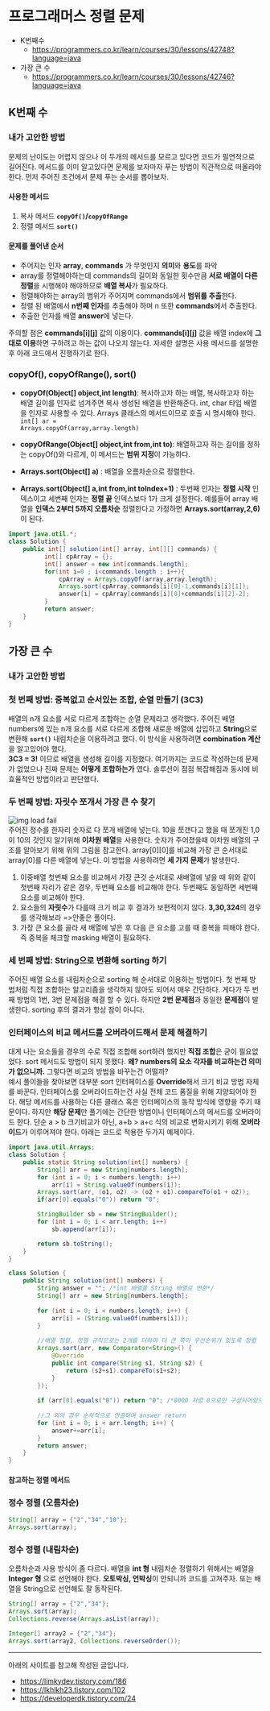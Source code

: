 # 프로그래머스 정렬 문제 
- K번째수
    - https://programmers.co.kr/learn/courses/30/lessons/42748?language=java
- 가장 큰 수
	- https://programmers.co.kr/learn/courses/30/lessons/42746?language=java
		
## K번째 수
### 내가 고안한 방법
 문제의 난이도는 어렵지 않으나 이 두개의 메서드를 모르고 있다면 코드가 필연적으로 길어진다. 메서드를 이미 알고있다면 문제를 보자마자 푸는 방법이 직관적으로 떠올라야 한다. 먼저 주어진 조건에서 문제 푸는 순서를 뽑아보자.
#### 사용한 메서드
1. 복사 메서드 <code>**copyOf()</code>/<code>copyOfRange**</code>
2. 정렬 메서드 <code>**sort()**</code>
#### 문제를 풀어낸 순서
- 주어지는 인자 **array**, **commands** 가 무엇인지 **의미**와 **용도**를 파악
- array를 정렬해야하는데 commands의 길이와 동일한 횟수만큼 **서로 배열이 다른 정렬**을 시행해야 해야하므로 **배열 복사**가 필요하다.
- 정렬해야하는 array의 범위가 주어지며 commands에서 **범위를 추출**한다.
- 정렬 된 배열에서 **n번째 인자**를 추출해야 하며 n 또한 **commands**에서 추출한다. 
- 추출한 인자를 배열 **answer**에 넣는다.

주의할 점은 **commands&#91;i&#93;&#91;j&#93;** 값의 이용이다. **commands&#91;i&#93;&#91;j&#93;** 값을 배열 index에 **그대로 이용**하면 구하려고 하는 값이 나오지 않는다. 자세한 설명은 사용 메서드를 설명한 후 아래 코드에서 진행하기로 한다.

### copyOf(), copyOfRange(), sort()
- **copyOf(Object[] object,int length)**: 복사하고자 하는 배열, 복사하고자 하는 배열 길이를 인자로 넘겨주면 복사 생성된 배열을 반환해준다. int, char 타입 배열을 인자로 사용할 수 있다. Arrays 클래스의 메서드이므로 호출 시 명시해야 한다.
<code>int[] ar = Arrays.copyOf(array,array.length)</code>

- **copyOfRange(Object[] object,int from,int to)**: 배열하고자 하는 길이를 정하는 copyOf()와 다르게, 이 메서드는 **범위 지정**이 가능하다.
- **Arrays.sort(Object[] a)** : 배열을 오름차순으로 정렬한다.
- **Arrays.sort(Object[] a,int from,int toIndex+1)** : 두번째 인자는 **정렬 시작** 인덱스이고 세번째 인자는 **정렬 끝** 인덱스보다 1가 크게 설정한다. 예를들어 array 배열을 **인덱스 2부터 5까지 오름차순** 정렬한다고 가정하면 **Arrays.sort(array,2,6)** 이 된다.

```java
import java.util.*;
class Solution {
    public int[] solution(int[] array, int[][] commands) {
		  int[] cpArray = {};
	      int[] answer = new int[commands.length];
	      for(int i=0 ; i<commands.length ; i++){
	    	  cpArray = Arrays.copyOf(array,array.length);
	          Arrays.sort(cpArray,commands[i][0]-1,commands[i][1]);
	          answer[i] = cpArray[commands[i][0]+commands[i][2]-2];
	      }
	      return answer;
    }
}
```

## 가장 큰 수
### 내가 고안한 방법
### 첫 번째 방법: 중복없고 순서있는 조합, 순열 만들기 (3C3)
배열의 n개 요소를 서로 다르게 조합하는 순열 문제라고 생각했다. 주어진 배열 numbers에 있는 n개 요소를 서로 다르게 조합해 새로운 배열에 삽입하고 **String**으로 변환해 <code>**sort()**</code> 내림차순을 이용하려고 했다. 이 방식을 사용하려면 **combination 계산**을 알고있어야 했다. <br>
**3C3 = 3!** 이므로 배열을 생성해 길이를 지정했다. 여기까지는 코드로 작성하는데 문제가 없었으나 진짜 문제는 **어떻게 조합하는가** 였다. 솔루션이 점점 복잡해짐과 동시에 비효율적인 방법이라고 판단했다.

### 두 번째 방법: 자릿수 쪼개서 가장 큰 수 찾기
![img load fail](./imgs/array.JPG) <br>
주어진 정수를 한자리 숫자로 다 쪼개 배열에 넣는다. 10을 쪼갠다고 했을 때 쪼개진 1,0이 10의 것인지 알기위해 **이차원 배열**을 사용한다. 숫자가 주어졌을때 이차원 배열의 구조를 알아보기 위해 위의 그림을 참고한다. array&#91;0&#93;&#91;0&#93;를 비교해 가장 큰 순서대로 array&#91;0&#93;를 다른 배열에 넣는다. 이 방법을 사용하려면 **세 가지 문제**가 발생한다.
1.  이중배열 첫번째 요소를 비교해서 가장 큰것 순서대로 새배열에 넣을 때 위와 같이 첫번째 자리가 같은 경우, 두번째 요소를 비교해야 한다. 두번째도 동일하면 세번째 요소를 비교해야 한다. 
2. 요소들의 **자릿수**가 다를때 크기 비교 후 결과가 보편적이지 않다. **3,30,324**의 경우를 생각해보라
=>안좋은 풀이다.
2. 가장 큰 요소를 골라 새 배열에 넣은 후 다음 큰 요소를 고를 때 중복을 피해야 한다. 즉 중복을 체크할 masking 배열이 필요하다. 

### 세 번째 방법: String으로 변환해 sorting 하기
주어진 배열 요소를 내림차순으로 sorting 해 순서대로 이용하는 방법이다. 첫 번째 방법처럼 직접 조합하는 알고리즘을 생각하지 않아도 되어서 매우 간단하다. 게다가 두 번째 방법의 1번, 3번 문제점을 해결 할 수 있다. 하지만 **2번 문제점**과 동일한 **문제점**이 발생한다. sorting 후의 결과가 항상 참이 아니다.

### 인터페이스의 비교 메서드를 오버라이드해서 문제 해결하기
대게 나는 요소들을 경우의 수로 직접 조합해 sort하려 했지만 **직접 조합**은 굳이 필요없었다. sort 메서드도 방법이 되지 못했다. **왜? numbers의 요소 각자를 비교하는건 의미가 없으니까.** 그렇다면 비교의 방법을 바꾸는건 어떨까?<br> 
예시 풀이들을 찾아보면 대부분 sort 인터페이스를 **Override**해서 크기 비교 방법 자체를 바꾼다. 인터페이스를 오버라이드하는건 사실 전체 코드 품질을 위해 지양되어야 한다. 해당 메서드를 사용하는 다른 클래스 혹은 인터페이스의 동작 방식에 영향을 주기 때문이다. 하지만 **해당 문제**만 풀기에는 간단한 방법이니 인터페이스의 메서드를 오버라이드 한다. 단순 a > b 크기비교가 아닌,  a+b > a+c 식의 비교로 변화시키기 위해 **오버라이드**가 이루어져야 한다. 아래는 코드로 적용한 두가지 예제이다.

```java
import java.util.Arrays;
class Solution {
    public static String solution(int[] numbers) {
        String[] arr = new String[numbers.length];
        for (int i = 0; i < numbers.length; i++)
            arr[i] = String.valueOf(numbers[i]);
        Arrays.sort(arr, (o1, o2) -> (o2 + o1).compareTo(o1 + o2));
        if(arr[0].equals("0")) return "0";

        StringBuilder sb = new StringBuilder();
        for (int i = 0; i < arr.length; i++)
            sb.append(arr[i]);

        return sb.toString();
    }
}
```
```java
class Solution {
    public String solution(int[] numbers) {
        String answer = ""; /*int 배열을 String 배열로 변환*/
        String[] arr = new String[numbers.length];
		
        for (int i = 0; i < numbers.length; i++) {
            arr[i] = (String.valueOf(numbers[i]));
        }
 
        //배열 정렬, 정렬 규칙으로는 2개를 더하여 더 큰 쪽이 우선순위가 있도록 정렬
        Arrays.sort(arr, new Comparator<String>() {
            @Override
            public int compare(String s1, String s2) {
                return (s2+s1).compareTo(s1+s2);
            }
        });
        
        if (arr[0].equals("0")) return "0";	/*0000 처럼 0으로만 구성되어있으면 0 return */
        
        //그 외의 경우 순차적으로 연결하여 answer return
        for (int i = 0; i < arr.length; i++) {
            answer+=arr[i];
        }
        return answer;
    }
}
```




#### 참고하는 정렬 메서드
### 정수 정렬 (오름차순) 
```java
String[] array = {"2","34","10"};
Arrays.sort(array); 
```

### 정수 정렬 (내림차순) 
오름차순과 사용 방식이 좀 다르다. 배열을 **int 형** 내림차순 정렬하기 위해서는 배열을 **Integer 형** 으로 선언해야 한다. **오토박싱, 언박싱**이 안되니까 코드를 고쳐주자. 또는 배열을 String으로 선언해도 잘 동작된다. 
```java
String[] array = {"2","34"};
Arrays.sort(array); 
Collections.reverse(Arrays.asList(array));

Integer[] array2 = {"2","34"};
Arrays.sort(array2, Collections.reverseOrder());
```


---
아래의 사이트를 참고해 작성된 글입니다.
- https://limkydev.tistory.com/186
- https://lkhlkh23.tistory.com/102
- https://developerdk.tistory.com/24
